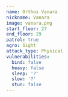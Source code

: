 ```yaml
---
name: Orthos Vanara
nickname: Vanara
image: vanara.png
start_floor: 27
end_floor: 29
patrol: true
agro: Sight
attack_type: Physical
vulnerabilities:
  bind: false
  heavy: false
  sleep: '?'
  slow: '?'
  stun: false
---
```

